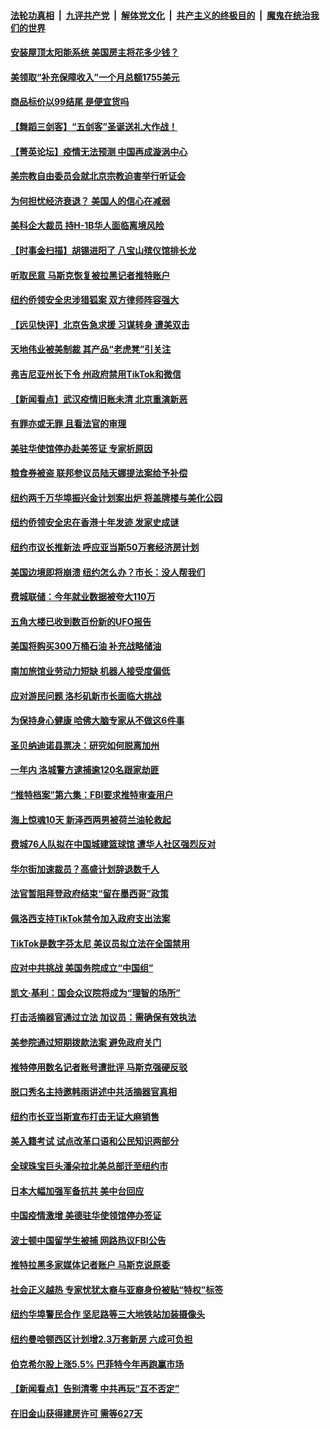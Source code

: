 ####  [法轮功真相](../../../../basic/blob/master/README.md?t=12181831) &nbsp;|&nbsp; [九评共产党](../../../../9ping.md/blob/master/README.md?t=12181831) &nbsp;|&nbsp; [解体党文化](../../../../jtdwh.md/blob/master/README.md?t=12181831)  &nbsp;|&nbsp; [共产主义的终极目的](../../../../gczydzjmd.md/blob/master/README.md?t=12181831) &nbsp;|&nbsp; [魔鬼在统治我们的世界](../../../../mgztzwmdsj.md/blob/master/README.md?t=12181831) 

#### [安装屋顶太阳能系统 美国房主将花多少钱？](../pages/nsc412/n13886984.md?t=12181831) 

#### [美领取“补充保障收入”一个月总额1755美元](../pages/nsc412/n13886922.md?t=12181831) 

#### [商品标价以99结尾 是便宜货吗](../pages/nsc412/n13873439.md?t=12181831) 

#### [【舞蹈三剑客】“五剑客”圣诞送礼大作战！](../pages/nsc412/n13886951.md?t=12181831) 

#### [【菁英论坛】疫情无法预测 中国再成漩涡中心](../pages/nsc412/n13886897.md?t=12181831) 

#### [美宗教自由委员会就北京宗教迫害举行听证会](../pages/nsc412/n13886918.md?t=12181831) 

#### [为何担忧经济衰退？ 美国人的信心在减弱](../pages/nsc412/n13886868.md?t=12181831) 

#### [美科企大裁员 持H-1B华人面临离境风险](../pages/nsc412/n13886859.md?t=12181831) 

#### [【时事金扫描】胡锡进阳了 八宝山殡仪馆排长龙](../pages/nsc412/n13886812.md?t=12181831) 

#### [听取民意 马斯克恢复被拉黑记者推特账户](../pages/nsc412/n13886819.md?t=12181831) 

#### [纽约侨领安全忠涉猎狐案 双方律师阵容强大](../pages/nsc412/n13886541.md?t=12181831) 

#### [【远见快评】北京告急求援 习谋转身 遭美双击](../pages/nsc412/n13886518.md?t=12181831) 

#### [天地伟业被美制裁 其产品“老虎凳”引关注](../pages/nsc412/n13886445.md?t=12181831) 


#### [弗吉尼亚州长下令 州政府禁用TikTok和微信](../pages/nsc412/n13886676.md?t=12181831) 


#### [【新闻看点】武汉疫情旧账未清 北京重演新恶](../pages/nsc412/n13886438.md?t=12181831) 

#### [有罪亦或无罪 且看法官的审理](../pages/nsc412/n13886587.md?t=12181831) 

#### [美驻华使馆停办赴美签证 专家析原因](../pages/nsc412/n13886582.md?t=12181831) 

#### [粮食券被盗 联邦参议员陆天娜提法案给予补偿](../pages/nsc412/n13886553.md?t=12181831) 

#### [纽约两千万华埠振兴金计划案出炉 将盖牌楼与美化公园](../pages/nsc412/n13886561.md?t=12181831) 

#### [纽约侨领安全忠在香港十年发迹 发家史成谜](../pages/nsc412/n13886538.md?t=12181831) 

#### [纽约市议长推新法 呼应亚当斯50万套经济房计划](../pages/nsc412/n13886551.md?t=12181831) 

#### [美国边境即将崩溃 纽约怎么办？市长：没人帮我们](../pages/nsc412/n13886532.md?t=12181831) 

#### [费城联储：今年就业数据被夸大110万](../pages/nsc412/n13886480.md?t=12181831) 

#### [五角大楼已收到数百份新的UFO报告](../pages/nsc412/n13886526.md?t=12181831) 

#### [美国将购买300万桶石油 补充战略储油](../pages/nsc412/n13886482.md?t=12181831) 

#### [南加旅馆业劳动力短缺 机器人接受度偏低](../pages/nsc412/n13886520.md?t=12181831) 

#### [应对游民问题 洛杉矶新市长面临大挑战](../pages/nsc412/n13886514.md?t=12181831) 

#### [为保持身心健康 哈佛大脑专家从不做这6件事](../pages/nsc412/n13886452.md?t=12181831) 

#### [圣贝纳迪诺县票决：研究如何脱离加州](../pages/nsc412/n13886491.md?t=12181831) 

#### [一年内 洛城警方逮捕逾120名跟家劫匪](../pages/nsc412/n13886481.md?t=12181831) 

#### [“推特档案”第六集：FBI要求推特审查用户](../pages/nsc412/n13886420.md?t=12181831) 

#### [海上惊魂10天 新泽西两男被荷兰油轮救起](../pages/nsc412/n13885965.md?t=12181831) 

#### [费城76人队拟在中国城建篮球馆 遭华人社区强烈反对](../pages/nsc412/n13886428.md?t=12181831) 

#### [华尔街加速裁员？高盛计划辞退数千人](../pages/nsc412/n13886418.md?t=12181831) 

#### [法官暂阻拜登政府结束“留在墨西哥”政策](../pages/nsc412/n13886374.md?t=12181831) 

#### [佩洛西支持TikTok禁令加入政府支出法案](../pages/nsc412/n13886373.md?t=12181831) 

#### [TikTok是数字芬太尼 美议员拟立法在全国禁用](../pages/nsc412/n13886372.md?t=12181831) 

#### [应对中共挑战 美国务院成立“中国组”](../pages/nsc412/n13886390.md?t=12181831) 

#### [凯文·基利：国会众议院将成为“理智的场所”](../pages/nsc412/n13886396.md?t=12181831) 

#### [打击活摘器官通过立法 加议员：需确保有效执法](../pages/nsc412/n13886356.md?t=12181831) 

#### [美参院通过短期拨款法案 避免政府关门](../pages/nsc412/n13886318.md?t=12181831) 

#### [推特停用数名记者账号遭批评 马斯克强硬反驳](../pages/nsc412/n13885785.md?t=12181831) 

#### [脱口秀名主持邀韩雨讲述中共活摘器官真相](../pages/nsc412/n13885921.md?t=12181831) 

#### [纽约市长亚当斯宣布打击无证大麻销售](../pages/nsc412/n13885977.md?t=12181831) 

#### [美入籍考试 试点改革口语和公民知识两部分](../pages/nsc412/n13885979.md?t=12181831) 

#### [全球珠宝巨头潘朵拉北美总部迁至纽约市](../pages/nsc412/n13885934.md?t=12181831) 

#### [日本大幅加强军备抗共 美中台回应](../pages/nsc412/n13886331.md?t=12181831) 

#### [中国疫情激增 美德驻华使领馆停办签证](../pages/nsc412/n13886335.md?t=12181831) 

#### [波士顿中国留学生被捕 网路热议FBI公告](../pages/nsc412/n13885993.md?t=12181831) 

#### [推特拉黑多家媒体记者账户 马斯克说原委](../pages/nsc412/n13886169.md?t=12181831) 



#### [社会正义越热 专家忧犹太裔与亚裔身份被贴“特权”标签](../pages/nsc412/n13885986.md?t=12181831) 

#### [纽约华埠警民合作 坚尼路等三大地铁站加装摄像头](../pages/nsc412/n13885959.md?t=12181831) 

#### [纽约曼哈顿西区计划增2.3万套新房 六成可负担](../pages/nsc412/n13885947.md?t=12181831) 

#### [伯克希尔股上涨5.5% 巴菲特今年再跑赢市场](../pages/nsc412/n13885909.md?t=12181831) 

#### [【新闻看点】告别清零 中共再玩“互不否定”](../pages/nsc412/n13885774.md?t=12181831) 

#### [在旧金山获得建房许可 需等627天](../pages/nsc412/n13885946.md?t=12181831) 

